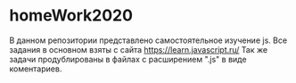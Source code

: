 # homeWork2020

В данном репозитории представлено самостоятельное изучение js.
Все задания в основном взяты с сайта https://learn.javascript.ru/
Так же задачи продублированы в файлах с расширением  ".js" в виде коментариев.
